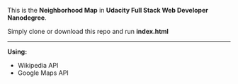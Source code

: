 This is the **Neighborhood Map** in **Udacity Full Stack Web Developer Nanodegree**.

Simply clone or download this repo and run **index.html**



----------


**Using:**
 - Wikipedia API
 - Google Maps API
